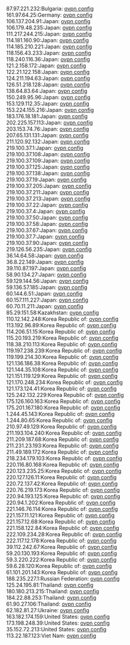 87.97.221.232:Bulgaria: [ovpn config](vpn/87_97_221_232.ovpn)  
161.97.64.25:Germany: [ovpn config](vpn/161_97_64_25.ovpn)  
106.137.204.91:Japan: [ovpn config](vpn/106_137_204_91.ovpn)  
106.179.48.235:Japan: [ovpn config](vpn/106_179_48_235.ovpn)  
111.217.244.215:Japan: [ovpn config](vpn/111_217_244_215.ovpn)  
114.181.160.90:Japan: [ovpn config](vpn/114_181_160_90.ovpn)  
114.185.210.221:Japan: [ovpn config](vpn/114_185_210_221.ovpn)  
118.156.43.233:Japan: [ovpn config](vpn/118_156_43_233.ovpn)  
118.240.116.36:Japan: [ovpn config](vpn/118_240_116_36.ovpn)  
121.2.158.172:Japan: [ovpn config](vpn/121_2_158_172.ovpn)  
122.21.122.158:Japan: [ovpn config](vpn/122_21_122_158.ovpn)  
124.211.194.63:Japan: [ovpn config](vpn/124_211_194_63.ovpn)  
126.51.218.128:Japan: [ovpn config](vpn/126_51_218_128.ovpn)  
138.64.83.64:Japan: [ovpn config](vpn/138_64_83_64.ovpn)  
150.249.95.96:Japan: [ovpn config](vpn/150_249_95_96.ovpn)  
153.129.112.35:Japan: [ovpn config](vpn/153_129_112_35.ovpn)  
153.224.155.216:Japan: [ovpn config](vpn/153_224_155_216.ovpn)  
183.176.18.181:Japan: [ovpn config](vpn/183_176_18_181.ovpn)  
202.225.157.113:Japan: [ovpn config](vpn/202_225_157_113.ovpn)  
203.153.74.76:Japan: [ovpn config](vpn/203_153_74_76.ovpn)  
207.65.131.131:Japan: [ovpn config](vpn/207_65_131_131.ovpn)  
211.120.92.132:Japan: [ovpn config](vpn/211_120_92_132.ovpn)  
219.100.37.1:Japan: [ovpn config](vpn/219_100_37_1.ovpn)  
219.100.37.108:Japan: [ovpn config](vpn/219_100_37_108.ovpn)  
219.100.37.109:Japan: [ovpn config](vpn/219_100_37_109.ovpn)  
219.100.37.125:Japan: [ovpn config](vpn/219_100_37_125.ovpn)  
219.100.37.138:Japan: [ovpn config](vpn/219_100_37_138.ovpn)  
219.100.37.19:Japan: [ovpn config](vpn/219_100_37_19.ovpn)  
219.100.37.205:Japan: [ovpn config](vpn/219_100_37_205.ovpn)  
219.100.37.211:Japan: [ovpn config](vpn/219_100_37_211.ovpn)  
219.100.37.213:Japan: [ovpn config](vpn/219_100_37_213.ovpn)  
219.100.37.22:Japan: [ovpn config](vpn/219_100_37_22.ovpn)  
219.100.37.4:Japan: [ovpn config](vpn/219_100_37_4.ovpn)  
219.100.37.50:Japan: [ovpn config](vpn/219_100_37_50.ovpn)  
219.100.37.58:Japan: [ovpn config](vpn/219_100_37_58.ovpn)  
219.100.37.67:Japan: [ovpn config](vpn/219_100_37_67.ovpn)  
219.100.37.7:Japan: [ovpn config](vpn/219_100_37_7.ovpn)  
219.100.37.90:Japan: [ovpn config](vpn/219_100_37_90.ovpn)  
219.126.56.235:Japan: [ovpn config](vpn/219_126_56_235.ovpn)  
36.14.64.58:Japan: [ovpn config](vpn/36_14_64_58.ovpn)  
36.8.22.149:Japan: [ovpn config](vpn/36_8_22_149.ovpn)  
39.110.87.197:Japan: [ovpn config](vpn/39_110_87_197.ovpn)  
58.90.134.27:Japan: [ovpn config](vpn/58_90_134_27.ovpn)  
59.129.144.56:Japan: [ovpn config](vpn/59_129_144_56.ovpn)  
59.136.57.185:Japan: [ovpn config](vpn/59_136_57_185.ovpn)  
60.144.6.51:Japan: [ovpn config](vpn/60_144_6_51.ovpn)  
60.157.111.227:Japan: [ovpn config](vpn/60_157_111_227.ovpn)  
60.70.11.211:Japan: [ovpn config](vpn/60_70_11_211.ovpn)  
85.29.151.58:Kazakhstan: [ovpn config](vpn/85_29_151_58.ovpn)  
110.12.142.248:Korea Republic of: [ovpn config](vpn/110_12_142_248.ovpn)  
113.192.96.89:Korea Republic of: [ovpn config](vpn/113_192_96_89.ovpn)  
114.206.51.15:Korea Republic of: [ovpn config](vpn/114_206_51_15.ovpn)  
115.20.193.219:Korea Republic of: [ovpn config](vpn/115_20_193_219.ovpn)  
118.38.210.113:Korea Republic of: [ovpn config](vpn/118_38_210_113.ovpn)  
119.197.238.239:Korea Republic of: [ovpn config](vpn/119_197_238_239.ovpn)  
119.199.214.30:Korea Republic of: [ovpn config](vpn/119_199_214_30.ovpn)  
121.136.186.38:Korea Republic of: [ovpn config](vpn/121_136_186_38.ovpn)  
121.144.35.108:Korea Republic of: [ovpn config](vpn/121_144_35_108.ovpn)  
121.151.119.129:Korea Republic of: [ovpn config](vpn/121_151_119_129.ovpn)  
121.170.248.234:Korea Republic of: [ovpn config](vpn/121_170_248_234.ovpn)  
121.173.124.41:Korea Republic of: [ovpn config](vpn/121_173_124_41.ovpn)  
125.242.132.229:Korea Republic of: [ovpn config](vpn/125_242_132_229.ovpn)  
175.126.160.163:Korea Republic of: [ovpn config](vpn/175_126_160_163.ovpn)  
175.201.167.180:Korea Republic of: [ovpn config](vpn/175_201_167_180.ovpn)  
1.244.45.143:Korea Republic of: [ovpn config](vpn/1_244_45_143.ovpn)  
1.244.80.65:Korea Republic of: [ovpn config](vpn/1_244_80_65.ovpn)  
210.97.49.129:Korea Republic of: [ovpn config](vpn/210_97_49_129.ovpn)  
211.193.104.240:Korea Republic of: [ovpn config](vpn/211_193_104_240.ovpn)  
211.209.187.68:Korea Republic of: [ovpn config](vpn/211_209_187_68.ovpn)  
211.231.23.193:Korea Republic of: [ovpn config](vpn/211_231_23_193.ovpn)  
211.49.189.172:Korea Republic of: [ovpn config](vpn/211_49_189_172.ovpn)  
218.234.179.103:Korea Republic of: [ovpn config](vpn/218_234_179_103.ovpn)  
220.116.80.168:Korea Republic of: [ovpn config](vpn/220_116_80_168.ovpn)  
220.123.235.25:Korea Republic of: [ovpn config](vpn/220_123_235_25.ovpn)  
220.127.126.11:Korea Republic of: [ovpn config](vpn/220_127_126_11.ovpn)  
220.72.137.42:Korea Republic of: [ovpn config](vpn/220_72_137_42.ovpn)  
220.76.219.173:Korea Republic of: [ovpn config](vpn/220_76_219_173.ovpn)  
220.94.193.125:Korea Republic of: [ovpn config](vpn/220_94_193_125.ovpn)  
220.94.1.202:Korea Republic of: [ovpn config](vpn/220_94_1_202.ovpn)  
221.146.76.114:Korea Republic of: [ovpn config](vpn/221_146_76_114.ovpn)  
221.157.11.121:Korea Republic of: [ovpn config](vpn/221_157_11_121.ovpn)  
221.157.12.68:Korea Republic of: [ovpn config](vpn/221_157_12_68.ovpn)  
221.158.122.84:Korea Republic of: [ovpn config](vpn/221_158_122_84.ovpn)  
222.109.234.28:Korea Republic of: [ovpn config](vpn/222_109_234_28.ovpn)  
222.117.12.178:Korea Republic of: [ovpn config](vpn/222_117_12_178.ovpn)  
39.112.242.67:Korea Republic of: [ovpn config](vpn/39_112_242_67.ovpn)  
59.20.130.193:Korea Republic of: [ovpn config](vpn/59_20_130_193.ovpn)  
59.3.220.222:Korea Republic of: [ovpn config](vpn/59_3_220_222.ovpn)  
59.6.28.120:Korea Republic of: [ovpn config](vpn/59_6_28_120.ovpn)  
61.101.201.143:Korea Republic of: [ovpn config](vpn/61_101_201_143.ovpn)  
188.235.227.1:Russian Federation: [ovpn config](vpn/188_235_227_1.ovpn)  
125.24.195.81:Thailand: [ovpn config](vpn/125_24_195_81.ovpn)  
180.180.213.215:Thailand: [ovpn config](vpn/180_180_213_215.ovpn)  
184.22.88.253:Thailand: [ovpn config](vpn/184_22_88_253.ovpn)  
61.90.27.106:Thailand: [ovpn config](vpn/61_90_27_106.ovpn)  
62.182.81.27:Ukraine: [ovpn config](vpn/62_182_81_27.ovpn)  
163.182.174.159:United States: [ovpn config](vpn/163_182_174_159.ovpn)  
173.198.248.39:United States: [ovpn config](vpn/173_198_248_39.ovpn)  
35.152.72.213:United States: [ovpn config](vpn/35_152_72_213.ovpn)  
113.22.187.123:Viet Nam: [ovpn config](vpn/113_22_187_123.ovpn)  
